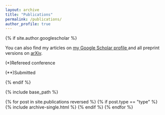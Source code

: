 ```yaml
---
layout: archive
title: "Publications"
permalink: /publications/
author_profile: true
---
```


{% if site.author.googlescholar %}
  <div class="wordwrap">You can also find my articles on <a href="{{site.author.googlescholar}}">my Google Scholar profile </a> and all preprint versions on <a href="https://arxiv.org/search/?query=ralihe&searchtype=all">arXiv</a>.
  <p>(*)Refereed conference</p>
  <p>(**)Submitted</p>   
  </div> 
{% endif %}

{% include base_path %}

{% for post in site.publications reversed %}
  {% if post.type == "type" %}
    {% include archive-single.html %}
  {% endif %}
{% endfor %}
